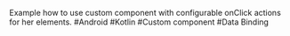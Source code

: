 Example how to use custom component with configurable onClick actions for her elements.
#Android
#Kotlin
#Custom component
#Data Binding
